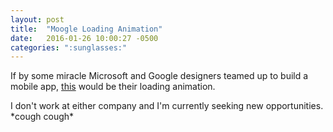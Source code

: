 ```yaml
---
layout: post
title:  "Moogle Loading Animation"
date:   2016-01-26 10:00:27 -0500
categories: ":sunglasses:"
---
```


<p>If by some miracle Microsoft and Google designers teamed up to build a mobile app, <a href="http://davemuench.com/moogle">this</a> would be their loading animation.</p>
<p>I don't work at either company and I'm currently seeking new opportunities. *cough cough*
